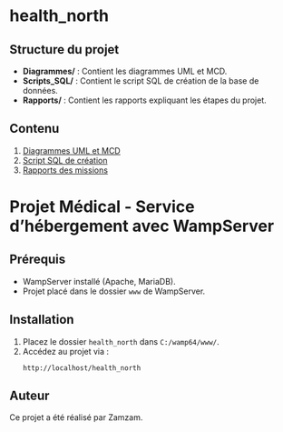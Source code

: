 # health_north


## Structure du projet

- **Diagrammes/** : Contient les diagrammes UML et MCD.
- **Scripts_SQL/** : Contient le script SQL de création de la base de données.
- **Rapports/** : Contient les rapports expliquant les étapes du projet.

## Contenu
1. [Diagrammes UML et MCD](./Diagrammes/)
2. [Script SQL de création](./Scripts_SQL/creation_base.sql)
3. [Rapports des missions](./Rapports/)





# Projet Médical - Service d’hébergement avec WampServer

## Prérequis
- WampServer installé (Apache, MariaDB).
- Projet placé dans le dossier `www` de WampServer.

## Installation
1. Placez le dossier `health_north` dans `C:/wamp64/www/`.
2. Accédez au projet via :
   ```plaintext
   http://localhost/health_north

## Auteur
Ce projet a été réalisé par Zamzam.

